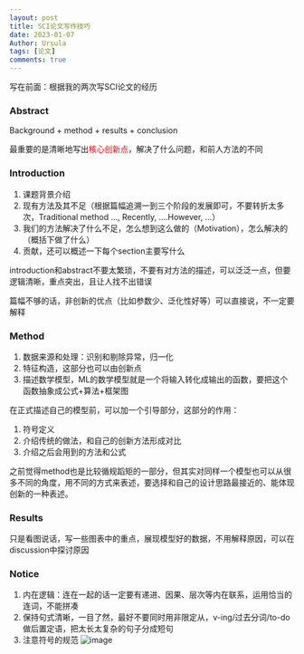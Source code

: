 ```yaml
---
layout: post
title: SCI论文写作技巧
date: 2023-01-07
Author: Ursula
tags: [论文]
comments: true
--- 
```


写在前面：根据我的两次写SCI论文的经历

### Abstract
Background + method + results + conclusion

最重要的是清晰地写出<font color='red'>核心创新点</font>，解决了什么问题，和前人方法的不同

### Introduction

1. 课题背景介绍 
2. 现有方法及其不足（根据篇幅追溯一到三个阶段的发展即可，不要转折太多次，Traditional method ..., Recently, ....However, ...）
3. 我们的方法解决了什么不足，怎么想到这么做的（Motivation），怎么解决的（概括下做了什么）
4. 贡献，还可以概述一下每个section主要写什么

introduction和abstract不要太繁琐，不要有对方法的描述，可以泛泛一点，但要逻辑清晰，重点突出，且让人找不出错误

篇幅不够的话，非创新的优点（比如参数少、泛化性好等）可以直接说，不一定要解释

### Method
1. 数据来源和处理：识别和剔除异常，归一化
2. 特征构造，这部分也可以由创新点
3. 描述数学模型，ML的数学模型就是一个将输入转化成输出的函数，要把这个函数抽象成公式+算法+框架图

在正式描述自己的模型前，可以加一个引导部分，这部分的作用：
1. 符号定义
2. 介绍传统的做法，和自己的创新方法形成对比
3. 介绍之后会用到的方法和公式

之前觉得method也是比较循规蹈矩的一部分，但其实对同样一个模型也可以从很多不同的角度，用不同的方式来表述，要选择和自己的设计思路最接近的、能体现创新的一种表述。

### Results
只是看图说话，写一些图表中的重点，展现模型好的数据，不用解释原因，可以在discussion中探讨原因

### Notice
1. 内在逻辑：连在一起的话一定要有递进、因果、层次等内在联系，运用恰当的连词，不能拼凑
2. 保持句式清晰，一目了然，最好不要同时用非限定从，v-ing/过去分词/to-do做后置定语，把太长太复杂的句子分成短句
3. 注意符号的规范
![image](https://user-images.githubusercontent.com/73097943/211202973-b7e92f2f-fccf-44c8-9015-ccec2afdf3ad.png)
